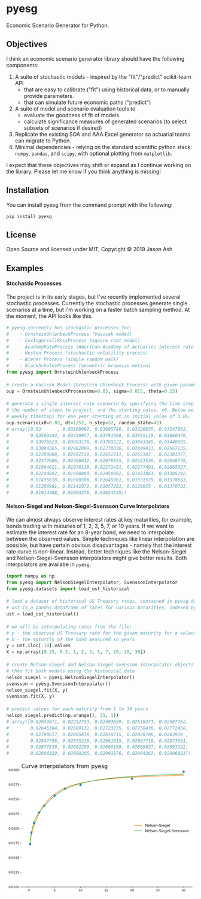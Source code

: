 # pyesg
Economic Scenario Generator for Python.

## Objectives
I think an economic scenario generator library should have the following components:

1. A suite of stochastic models - inspired by the "fit"/"predict" scikit-learn API
    - that are easy to calibrate ("fit") using historical data, or to manually provide parameters.
    - that can simulate future economic paths ("predict")
2. A suite of model and scenario evaluation tools to
    - evaluate the goodness of fit of models
    - calculate significance measures of generated scenarios (to select subsets of scenarios if desired)
3. Replicate the existing SOA and AAA Excel generator so actuarial teams can migrate to Python.
4. Minimal dependencies - relying on the standard scientific python stack: `numpy`, `pandas`, and `scipy`, with optional plotting from `matplotlib`.

I expect that these objectives may shift or expand as I continue working on the library. Please let me know if you think anything is missing!

## Installation
You can install pyesg from the command prompt with the following:

```
pip install pyesg
```

## License
Open Source and licensed under MIT, Copyright &copy; 2019 Jason Ash

## Examples

#### Stochastic Processes
The project is in its early stages, but I've recently implemented several stochastic processes. Currently the stochastic processes generate single scenarios at a time, but I'm working on a faster batch sampling method. At the moment, the API looks like this.

```python
# pyesg currently has stochastic processes for:
#    - OrnsteinUhlenbeckProcess (Vasicek model)
#    - CoxIngersollRossProcess (square root model)
#    - AcademyRateProcess (American Academy of Actuaries interest rate model)
#    - Heston Process (stochastic volatility process)
#    - Wiener Process (simple random walk)
#    - BlackScholesProcess (geometric brownian motion)
from pyesg import OrnsteinUhlenbeckProcess

# create a Vasicek Model (Ornstein Uhlenbeck Process) with given paramters
oup = OrnsteinUhlenbeckProcess(mu=0.05, sigma=0.015, theta=0.15)

# generate a single interest rate scenario by specifying the time step (steps/yr),
# the number of steps to project, and the starting value, x0. Below we simulate
# weekly timesteps for one year starting at an initial value of 3.0%.
oup.scenario(x0=0.03, dt=1/52, n_step=52, random_state=42)
# array([0.03      , 0.03109092, 0.03085786, 0.03226035, 0.03547962,
#        0.03503443, 0.03459057, 0.03791998, 0.03955119, 0.03860476,
#        0.03976623, 0.03883178, 0.03789522, 0.03843345, 0.03448695,
#        0.03094365, 0.02982899, 0.02778036, 0.02849813, 0.02667135,
#        0.02380088, 0.02692519, 0.02652211, 0.0267303 , 0.02383377,
#        0.02277686, 0.02308612, 0.02076955, 0.02163536, 0.02046778,
#        0.01994621, 0.01878128, 0.02272431, 0.02277491, 0.02065327,
#        0.02244892, 0.01998889, 0.02050992, 0.01651863, 0.01385242,
#        0.01436618, 0.01600508, 0.01645961, 0.01631579, 0.01578663,
#        0.01280981, 0.01141972, 0.01057282, 0.0128855 , 0.01370733,
#        0.01014468, 0.01093378, 0.01024545])
```

#### Nelson-Siegel and Nelson-Siegel-Svensson Curve Interpolators
We can almost always observe interest rates at key maturities, for example, bonds trading with maturies of 1, 2, 3, 5, 7, or 10 years. If we want to estimate the interest rate for an 8-year bond, we need to interpolate between the observed values. Simple techniques like linear interpolation are possible, but have certain obvious disadvantages - namely that the interest rate curve is non-linear. Instead, better techniques like the Nelson-Siegel and Nelson-Siegel-Svensson interpolators might give better results. Both interpolators are availabe in `pyesg`.

```python
import numpy as np
from pyesg import NelsonSiegelInterpolator, SvenssonInterpolator
from pyesg.datasets import load_ust_historical

# load a dataset of historical US Treasury rates, contained in pyesg.datasets
# ust is a pandas dataframe of rates for various maturities, indexed by year and month
ust = load_ust_historical()

# we will be interpolating rates from the file:
# y - the observed US Treasury rate for the given maturity for a select observation date
# X - the maturity of the bond measured in years
y = ust.iloc[-10].values
X = np.array([0.25, 0.5, 1, 2, 3, 5, 7, 10, 20, 30])

# create Nelson-Siegel and Nelson-Siegel-Svensson interpolator objects
# then fit both models using the historical data
nelson_siegel = pyesg.NelsonSiegelInterpolator()
svensson = pyesg.SvenssonInterpolator()
nelson_siegel.fit(X, y)
svensson.fit(X, y)

# predict values for each maturity from 1 to 30 years
nelson_siegel.predict(np.arange(1, 31, 1))
# array([0.02033871, 0.02252733, 0.02403659, 0.02510373, 0.02587762,
#        0.02645304, 0.02689131, 0.02723275, 0.02750438, 0.02772458,
#        0.02790617, 0.02805818, 0.02818715, 0.02829786, 0.0283939 ,
#        0.02847798, 0.02855218, 0.02861815, 0.02867718, 0.02873031,
#        0.02877839, 0.02882209, 0.02886199, 0.02889857, 0.02893222,
#        0.02896329, 0.02899205, 0.02901876, 0.02904362, 0.02906683])
```

<img src="docs/images/NelsonSiegel.png" width="600">
